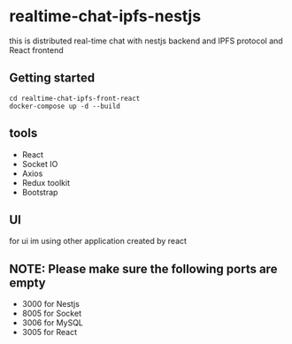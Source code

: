 # realtime-chat-ipfs-nestjs
this is distributed real-time chat with nestjs backend and IPFS protocol and React frontend


## Getting started

```
cd realtime-chat-ipfs-front-react
docker-compose up -d --build
```

## tools

-  React
-  Socket IO
-  Axios
-  Redux toolkit
-  Bootstrap


## UI
for ui im using other application created by react

## NOTE: Please make sure the following ports are empty 

-  3000 for Nestjs
-  8005 for Socket
-  3006 for MySQL
-  3005 for React
